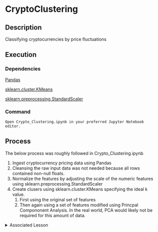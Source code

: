 # CryptoClustering

## Description

Classifying cryptocurrencies by price fluctuations

## Execution

### Dependencies

[Pandas](https://pandas.pydata.org/)

[sklearn.cluster.KMeans](https://scikit-learn.org/1.5/modules/generated/sklearn.cluster.KMeans.html)

[sklearn.preprocessing.StandardScaler](https://scikit-learn.org/stable/modules/generated/sklearn.preprocessing.StandardScaler.html)

### Command

    Open Crypto_Clustering.ipynb in your preferred Jupyter Notebook editor.

## Process
The below process was roughly followed in Crypto_Clustering.ipynb

1. Ingest cryptocurrency pricing data using Pandas
1. Cleansing the raw input data was not needed because all rows contained non-null floats.
1. Normalize the features by adjusting the scale of the numeric features using sklearn.preprocessing.StandardScaler
1. Create clusers using sklearn.cluster.KMeans specifying the ideal k value.
    1. First using the original set of features
    1. Then again using a set of features modified using Princpal Compononent Analysis. In the real world, PCA would likely not be required for this amount of data.

<details>
    <summary> Associated Lesson</summary>

## Lesson 11 - Unsupervised Learning

Concepts covered:

* Using *Standard Scaling* to normalize data.
* Using *Principal Component Analysis (PCA)* to reduce the number of features requiring analysis to cluser the data
</details>